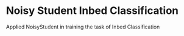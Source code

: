 # Noisy Student Inbed Classification
Applied NoisyStudent in training the task of Inbed Classification
